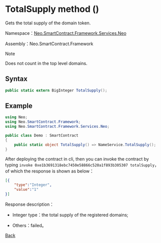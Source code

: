 # TotalSupply method ()

Gets the total supply of the domain token.

Namespace：[Neo.SmartContract.Framework.Services.Neo](../../neo.md)

Assembly：Neo.SmartContract.Framework

> [!Note]
>
> Does not count in the top level domains.

## Syntax

```c#
public static extern BigInteger TotalSupply();
```

## Example

```c#
using Neo;
using Neo.SmartContract.Framework;
using Neo.SmartContract.Framework.Services.Neo;

public class Demo : SmartContract
{
    public static object TotalSupply() => NameService.TotalSupply();
}
```

After deploying the contract in cli, then you can invoke the contract by typing `invoke 0xe1b3691318ebc7450e58866c520a1f893b305307 totalSupply`，of which the response is shown as below：

```json
[{
    "type":"Integer",
    "value":"1"
}]
```

Response description：

- Integer type：the total supply of the registered domains;

- Others：failed。

[Back](../NameService.md)